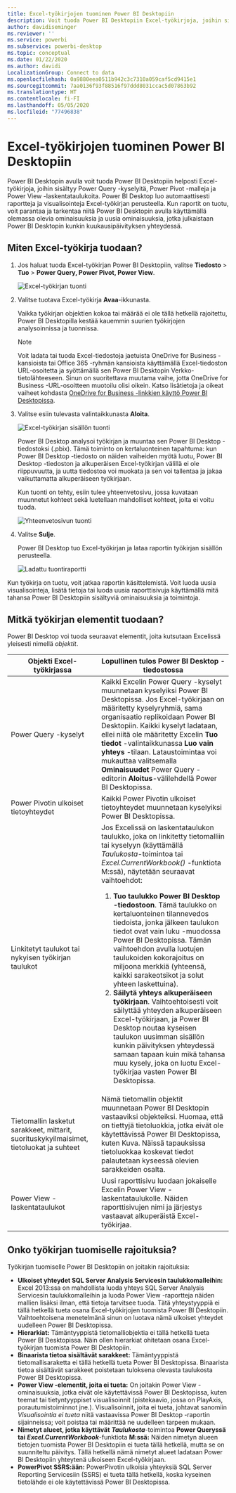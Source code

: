 ```yaml
---
title: Excel-työkirjojen tuominen Power BI Desktopiin
description: Voit tuoda Power BI Desktopiin Excel-työkirjoja, joihin sisältyy Power Query -kyselyitä, Power Pivot -malleja ja Power View -laskentataulukoita.
author: davidiseminger
ms.reviewer: ''
ms.service: powerbi
ms.subservice: powerbi-desktop
ms.topic: conceptual
ms.date: 01/22/2020
ms.author: davidi
LocalizationGroup: Connect to data
ms.openlocfilehash: 0a9880eea0511b942c3c7310a059caf5cd9415e1
ms.sourcegitcommit: 7aa0136f93f88516f97ddd8031ccac5d07863b92
ms.translationtype: HT
ms.contentlocale: fi-FI
ms.lasthandoff: 05/05/2020
ms.locfileid: "77496838"
---
```

# <a name="import-excel-workbooks-into-power-bi-desktop"></a>Excel-työkirjojen tuominen Power BI Desktopiin
Power BI Desktopin avulla voit tuoda Power BI Desktopiin helposti Excel-työkirjoja, joihin sisältyy Power Query -kyselyitä, Power Pivot -malleja ja Power View -laskentataulukoita. Power BI Desktop luo automaattisesti raportteja ja visualisointeja Excel-työkirjan perusteella. Kun raportit on tuotu, voit parantaa ja tarkentaa niitä Power BI Desktopin avulla käyttämällä olemassa olevia ominaisuuksia ja uusia ominaisuuksia, jotka julkaistaan Power BI Desktopin kunkin kuukausipäivityksen yhteydessä.

## <a name="how-do-i-import-an-excel-workbook"></a>Miten Excel-työkirja tuodaan?
1. Jos haluat tuoda Excel-työkirjan Power BI Desktopiin, valitse **Tiedosto** > **Tuo** > **Power Query, Power Pivot, Power View**.

   ![Excel-työkirjan tuonti](media/desktop-import-excel-workbooks/importexceltopbi_1.png)


2. Valitse tuotava Excel-työkirja **Avaa**-ikkunasta. 

   Vaikka työkirjan objektien kokoa tai määrää ei ole tällä hetkellä rajoitettu, Power BI Desktopilla kestää kauemmin suurien työkirjojen analysoinnissa ja tuonnissa.

   > [!NOTE]
   > Voit ladata tai tuoda Excel-tiedostoja jaetuista OneDrive for Business -kansioista tai Office 365 -ryhmän kansioista käyttämällä Excel-tiedoston URL-osoitetta ja syöttämällä sen Power BI Desktopin Verkko-tietolähteeseen. Sinun on suoritettava muutama vaihe, jotta OneDrive for Business -URL-osoitteen muotoilu olisi oikein. Katso lisätietoja ja oikeat vaiheet kohdasta [OneDrive for Business -linkkien käyttö Power BI Desktopissa](desktop-use-onedrive-business-links.md).
   > 
   > 

3. Valitse esiin tulevasta valintaikkunasta **Aloita**.

   ![Excel-työkirjan sisällön tuonti](media/desktop-import-excel-workbooks/import-excel-power-bi-5.png)


   Power BI Desktop analysoi työkirjan ja muuntaa sen Power BI Desktop -tiedostoksi (.pbix). Tämä toiminto on kertaluonteinen tapahtuma: kun Power BI Desktop -tiedosto on näiden vaiheiden myötä luotu, Power BI Desktop -tiedoston ja alkuperäisen Excel-työkirjan välillä ei ole riippuvuutta, ja uutta tiedostoa voi muokata ja sen voi tallentaa ja jakaa vaikuttamatta alkuperäiseen työkirjaan.

   Kun tuonti on tehty, esiin tulee yhteenvetosivu, jossa kuvataan muunnetut kohteet sekä luetellaan mahdolliset kohteet, joita ei voitu tuoda.

   ![Yhteenvetosivun tuonti](media/desktop-import-excel-workbooks/importexceltopbi_3.png)

4. Valitse **Sulje**. 

   Power BI Desktop tuo Excel-työkirjan ja lataa raportin työkirjan sisällön perusteella.

   ![Ladattu tuontiraportti](media/desktop-import-excel-workbooks/importexceltopbi_4.png)

Kun työkirja on tuotu, voit jatkaa raportin käsittelemistä. Voit luoda uusia visualisointeja, lisätä tietoja tai luoda uusia raporttisivuja käyttämällä mitä tahansa Power BI Desktopiin sisältyviä ominaisuuksia ja toimintoja.

## <a name="which-workbook-elements-are-imported"></a>Mitkä työkirjan elementit tuodaan?
Power BI Desktop voi tuoda seuraavat elementit, joita kutsutaan Excelissä yleisesti nimellä *objektit*.

| Objekti Excel-työkirjassa | Lopullinen tulos Power BI Desktop -tiedostossa |
| --- | --- |
| Power Query -kyselyt |Kaikki Excelin Power Query -kyselyt muunnetaan kyselyiksi Power BI Desktopissa. Jos Excel-työkirjaan on määritetty kyselyryhmiä, sama organisaatio replikoidaan Power BI Desktopiin. Kaikki kyselyt ladataan, ellei niitä ole määritetty Excelin **Tuo tiedot** -valintaikkunassa **Luo vain yhteys** -tilaan. Lataustoimintaa voi mukauttaa valitsemalla **Ominaisuudet** Power Query -editorin **Aloitus**-välilehdellä Power BI Desktopissa. |
| Power Pivotin ulkoiset tietoyhteydet |Kaikki Power Pivotin ulkoiset tietoyhteydet muunnetaan kyselyiksi Power BI Desktopissa. |
| Linkitetyt taulukot tai nykyisen työkirjan taulukot |Jos Excelissä on laskentataulukon taulukko, joka on linkitetty tietomalliin tai kyselyyn (käyttämällä *Taulukosta*-toimintoa tai *Excel.CurrentWorkbook()* -funktiota M:ssä), näytetään seuraavat vaihtoehdot: <ol><li><b>Tuo taulukko Power BI Desktop -tiedostoon</b>. Tämä taulukko on kertaluonteinen tilannevedos tiedoista, jonka jälkeen taulukon tiedot ovat vain luku -muodossa Power BI Desktopissa. Tämän vaihtoehdon avulla luotujen taulukoiden kokorajoitus on miljoona merkkiä (yhteensä, kaikki sarakeotsikot ja solut yhteen laskettuina).</li><li><b>Säilytä yhteys alkuperäiseen työkirjaan</b>. Vaihtoehtoisesti voit säilyttää yhteyden alkuperäiseen Excel-työkirjaan, ja Power BI Desktop noutaa kyseisen taulukon uusimman sisällön kunkin päivityksen yhteydessä samaan tapaan kuin mikä tahansa muu kysely, joka on luotu Excel-työkirjaa vasten Power BI Desktopissa.</li></ul> |
| Tietomallin lasketut sarakkeet, mittarit, suorituskykyilmaisimet, tietoluokat ja suhteet |Nämä tietomallin objektit muunnetaan Power BI Desktopin vastaaviksi objekteiksi. Huomaa, että on tiettyjä tietoluokkia, jotka eivät ole käytettävissä Power BI Desktopissa, kuten Kuva. Näissä tapauksissa tietoluokkaa koskevat tiedot palautetaan kyseessä olevien sarakkeiden osalta. |
| Power View -laskentataulukot |Uusi raporttisivu luodaan jokaiselle Excelin Power View -laskentataulukolle. Näiden raporttisivujen nimi ja järjestys vastaavat alkuperäistä Excel-työkirjaa. |

## <a name="are-there-any-limitations-to-importing-a-workbook"></a>Onko työkirjan tuomiselle rajoituksia?
Työkirjan tuomiselle Power BI Desktopiin on joitakin rajoituksia:

* **Ulkoiset yhteydet SQL Server Analysis Servicesin taulukkomalleihin:** Excel 2013:ssa on mahdollista luoda yhteys SQL Server Analysis Servicesin taulukkomalleihin ja luoda Power View -raportteja näiden mallien lisäksi ilman, että tietoja tarvitsee tuoda. Tätä yhteystyyppiä ei tällä hetkellä tueta osana Excel-työkirjojen tuomista Power BI Desktopiin. Vaihtoehtoisena menetelmänä sinun on luotava nämä ulkoiset yhteydet uudelleen Power BI Desktopissa.
* **Hierarkiat:** Tämäntyyppistä tietomalliobjektia ei tällä hetkellä tueta Power BI Desktopissa. Näin ollen hierarkiat ohitetaan osana Excel-työkirjan tuomista Power BI Desktopiin.
* **Binaarista tietoa sisältävät sarakkeet:** Tämäntyyppistä tietomallisaraketta ei tällä hetkellä tueta Power BI Desktopissa. Binaarista tietoa sisältävät sarakkeet poistetaan tuloksena olevasta taulukosta Power BI Desktopissa.
* **Power View -elementit, joita ei tueta:** On joitakin Power View -ominaisuuksia, jotka eivät ole käytettävissä Power BI Desktopissa, kuten teemat tai tietyntyyppiset visualisoinnit (pistekaavio, jossa on PlayAxis, porautumistoiminnot jne.). Visualisoinnit, joita ei tueta, johtavat sanomiin *Visualisointia ei tueta* niitä vastaavissa Power BI Desktop -raportin sijainneissa; voit poistaa tai määrittää ne uudelleen tarpeen mukaan.
* **Nimetyt alueet, jotka käyttävät** ***Taulukosta***-toimintoa **Power Queryssä tai** ***Excel.CurrentWorkbook***-funktiota **M:ssä:** Näiden nimetyn alueen tietojen tuomista Power BI Desktopiin ei tueta tällä hetkellä, mutta se on suunniteltu päivitys. Tällä hetkellä nämä nimetyt alueet ladataan Power BI Desktopiin yhteytenä ulkoiseen Excel-työkirjaan.
* **PowerPivot SSRS:ään:** PowerPivotin ulkoisia yhteyksiä SQL Server Reporting Servicesiin (SSRS) ei tueta tällä hetkellä, koska kyseinen tietolähde ei ole käytettävissä Power BI Desktopissa.

